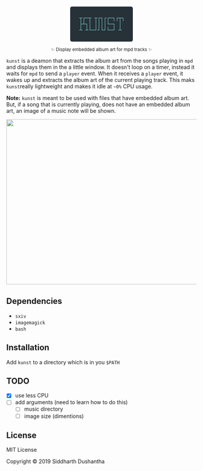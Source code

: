 <p align="center"><img src="extra/kunst_logo.png"><br><sub>✨ Display embedded album art for mpd tracks ✨</sub></p>

```kunst``` is a deamon that extracts the album art from the songs playing in ```mpd``` and displays them in the a little window. It doesn't loop on a timer, instead it waits for ```mpd``` to send a ```player``` event. When it receives a ```player``` event, it wakes up and extracts the album art of the current playing track. This maks ```kunst```really lightweight and makes it idle at ```~0%``` CPU usage. 
 

**Note:** ```kunst``` is meant to be used with files that have embedded album art. But, if a song that is currently playing, does not have an embedded album art, an image of a music note will be shown.

<p align="left">
<img src="extra/demo.gif" width="657.8" height="438.1">
</a>
</p>

## Dependencies
- ```sxiv```
- ```imagemagick```
- ```bash```

## Installation
Add ```kunst``` to a directory which is in you ```$PATH```

## TODO

- [x] use less CPU
- [ ] add arguments (need to learn how to do this)
  - [ ] music directory
  - [ ] image size (dimentions)

## License
MIT License

Copyright © 2019 Siddharth Dushantha
